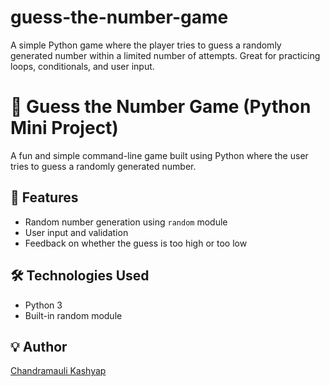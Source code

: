 # guess-the-number-game
A simple Python game where the player tries to guess a randomly generated number within a limited number of attempts. Great for practicing loops, conditionals, and user input.

# 🎯 Guess the Number Game (Python Mini Project)

A fun and simple command-line game built using Python where the user tries to guess a randomly generated number.

## 📌 Features
- Random number generation using `random` module
- User input and validation
- Feedback on whether the guess is too high or too low

## 🛠️ Technologies Used
- Python 3
- Built-in random module

## 💡 Author
[Chandramauli Kashyap](https://www.linkedin.com/in/chandramaulikashyap/)  
